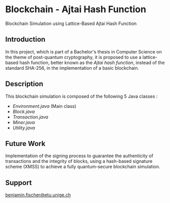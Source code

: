 # Blockchain - Ajtai Hash Function

Blockchain Simulation using Lattice-Based Ajtai Hash Function

## Introduction

In this project, which is part of a Bachelor's thesis in Computer Science on the theme of post-quantum cryptography,
it is proposed to use a lattice-based hash function, better known as the *Ajtai hash function*,
instead of the standard SHA-256, in the implementation of a basic blockchain.

## Description

This blockchain simulation is composed of the following 5 Java classes :

- *Environment.java* (Main class)
- *Block.java*
- *Transaction.java*
- *Miner.java*
- *Utility.java*

## Future Work

Implementation of the signing process to guarantee the authenticity of transactions and the integrity of blocks,
using a hash-based signature scheme (XMSS) to achieve a fully quantum-secure blockchain simulation.

## Support

benjamin.fischer@etu.unige.ch
